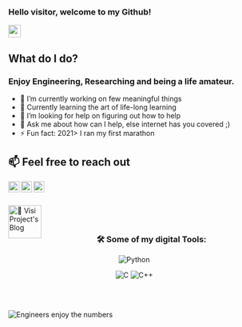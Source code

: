 ### Hello visitor, welcome to my Github!
<img src="https://media.giphy.com/media/hvRJCLFzcasrR4ia7z/giphy.gif" width="25px">

## What do I do?
### Enjoy Engineering, Researching and being a life amateur.

- 🔭 I’m currently working on few meaningful things
- 🌱 Currently learning the art of life-long learning
- 🤔 I’m looking for help on figuring out how to help
- 💬 Ask me about how can I help, else internet has you covered ;)
- ⚡ Fun fact: 2021> I ran my first marathon

## 📫 Feel free to reach out

<a href="https://www.linkedin.com/in/uljansinani/">
  <img align="left" alt="Uljan's LinkedIN" width="22px" src="https://raw.githubusercontent.com/peterthehan/peterthehan/master/assets/linkedin.svg" />
</a>

<a href="https://twitter.com/uljansinani">
  <img align="left" alt="Uljan Sinani | Twitter" width="22px" src="https://raw.githubusercontent.com/peterthehan/peterthehan/master/assets/twitter.svg" />
</a>

<a href="https://open.spotify.com/show/1GRanG15w3RbVfUlqRrO8d">
  <img align="left" alt="Spotify" width="22px" src="https://raw.githubusercontent.com/peterthehan/peterthehan/master/assets/spotify.svg" />
</a>

<br></br>
<span></span>

<a href="https://usinani.github.io/projectsgate/">
  <img align="left" alt="📕 Visi Project's Blog" width="66px"
 src="https://img.shields.io/badge/Blogger-FF5722?style=for-the-badge&logo=blogger&logoColor=white" />
</a>

<br></br>


<h3 align="center">🛠️ Some of my digital Tools:</h3>
<p align="center">
<img alt="Python" src="https://img.shields.io/badge/python%20-%2314354C.svg?&style=for-the-badge&logo=python&logoColor=white"/>
<p align="center">
<img alt="C" src="https://img.shields.io/badge/c%20-%2300599C.svg?&style=for-the-badge&logo=c&logoColor=white"/>
<img alt="C++" src="https://img.shields.io/badge/c++%20-%2300599C.svg?&style=for-the-badge&logo=c%2B%2B&ogoColor=white"/>
<p align="center">

<br></br>
<span></span>

![Engineers enjoy the numbers](https://profile-counter.glitch.me/{usinani}/count.svg)

 
<!--
<a href="https://discord.gg/hfmdhHWA">
  <img align="left" alt="Uljan's" width="22px" src="https://raw.githubusercontent.com/peterthehan/peterthehan/master/assets/discord.svg" />
</a>
  
<!--
<h3 align="center">⌨GitHub Status:</h3>
<a href="https://github.com/usinani">
<p align="center">
  <img height="180em" src="https://github-readme-stats.vercel.app/api?username=usinani&theme=react&show_icons=true" style"max-width: 100%;" />
</a>

<!--
**USinani/usinani** is a ✨ _special_ ✨ repository because its `README.md` (this file) appears on your GitHub profile.
-->
